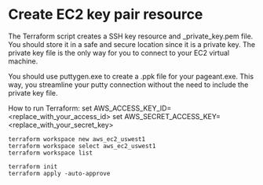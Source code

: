 # Create EC2 key pair resource

The Terraform script creates a SSH key resource and <namespace>_private_key.pem file. You should store it in a safe and secure location since it is a private key. The private key file is the only way for you to connect to your EC2 virtual machine.

You should use puttygen.exe to create a .ppk file for your pageant.exe. This way, you streamline your putty connection without the need to include the private key file.


How to run Terraform:
    set AWS_ACCESS_KEY_ID=<replace_with_your_access_id>
    set AWS_SECRET_ACCESS_KEY=<replace_with_your_secret_key>

    terraform workspace new aws_ec2_uswest1
    terraform workspace select aws_ec2_uswest1
    terraform workspace list

    terraform init
    terraform apply -auto-approve

